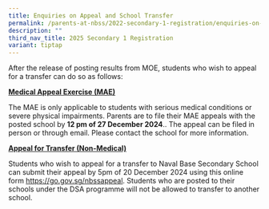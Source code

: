 ```yaml
---
title: Enquiries on Appeal and School Transfer
permalink: /parents-at-nbss/2022-secondary-1-registration/enquiries-on-appeal-and-school-transfer/
description: ""
third_nav_title: 2025 Secondary 1 Registration
variant: tiptap
---
```

<p>After the release of posting results from MOE, students who wish to appeal
for a transfer can do so as follows:</p>
<p><strong><u>Medical Appeal Exercise (MAE)</u></strong>
</p>
<p>The MAE is only applicable to students with serious medical conditions
or severe physical impairments. Parents are to file their MAE appeals with
the posted school by <strong>12 pm of 27 December 2024</strong>.. The appeal
can be filed in person or through email. Please contact the school for
more information.</p>
<p><strong><u>Appeal for Transfer (Non-Medical)</u></strong>
</p>
<p>Students who wish to appeal for a transfer to Naval Base Secondary School
can submit their appeal by 5pm of 20 December 2024 using this online form
<a href="https://go.gov.sg/nbssappeal" rel="noopener noreferrer nofollow" target="_blank">https://go.gov.sg/nbssappeal</a>. Students who are posted to their schools
under the DSA programme will not be allowed to transfer to another school.</p>
<p></p>